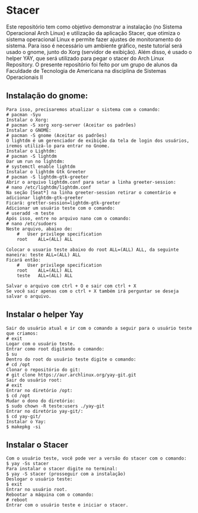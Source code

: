 # Stacer
Este repositório tem como objetivo demonstrar a instalação (no Sistema Operacional Arch Linux)
e utilização da aplicação Stacer, que otimiza o sistema operacional Linux e permite fazer ajustes de monitoramento do sistema.
Para isso é necessário um ambiente gráfico, neste tutorial será usado o gnome, junto do Xorg (servidor de exibição). Além disso,
é usado o helper YAY, que será utilizado para pegar o stacer do Arch Linux Repository.
O presente repositório foi feito por um grupo de alunos da Faculdade de Tecnologia de Americana na disciplina de Sistemas Operacionais II

## Instalação do gnome:
	Para isso, precisaremos atualizar o sistema com o comando: 
	# pacman -Syu
	Instalar o Xorg:
	# pacman -S xorg xorg-server (Aceitar os padrões)
	Instalar o GNOME:
	# pacman -S gnome (Aceitar os padrões)
	O lightdm é um gerenciador de exibição da tela de login dos usuários, iremos utilizá-lo para entrar no Gnome.
	Instalar o Lightdm: 
	# pacman -S lightdm
	Dar um run no lightdm: 
	# systemctl enable lightdm
	Instalar o lightdm Gtk Greeter 
	# pacman -S lightdm-gtk-greeter
	Abrir o arquivo lightdm.conf para setar a linha greeter-session: 
	# nano /etc/lightdm/lightdm.conf
	Na seção [Seat*] na linha greeter-session retirar o comentário e adicionar lightdm-gtk-greeter
	Ficará: gretter-session=lightdm-gtk-greeter
	Adicionar um usuário teste com o comando:
	# useradd -m teste
	Após isso, entre no arquivo nano com o comando: 
	# nano /etc/sudoers 
	Neste arquivo, abaixo de:
		#	User privilege specification
		root    ALL=(ALL) ALL
	
	Colocar o usuario teste abaixo do root ALL=(ALL) ALL, da seguinte maneira: teste ALL=(ALL) ALL
	Ficará então:
		#	User privilege specification
		root    ALL=(ALL) ALL
		teste	ALL=(ALL) ALL
		
	Salvar o arquivo com ctrl + O e sair com ctrl + X
	Se você sair apenas com o ctrl + X também irá perguntar se deseja salvar o arquivo.


## Instalar o helper Yay

	Sair do usuário atual e ir com o comando a seguir para o usuário teste que criamos:
	# exit 
	Logar com o usuário teste.
	Entrar como root digitando o comando:
	$ su 
	Dentro do root do usuário teste digite o comando:
	# cd /opt
	Clonar o repositório do git:
	# git clone https://aur.archlinux.org/yay-git.git
	Sair do usuário root:
	# exit 
	Entrar no diretório /opt: 
	$ cd /opt
	Mudar o dono do diretório:
	$ sudo chown -R teste:users ./yay-git
 	Entrar no diretório yay-git/: 
	$ cd yay-git/
	Instalar o Yay:
	$ makepkg -si 

## Instalar o Stacer
	
	Com o usuário teste, você pode ver a versão do stacer com o comando:
	$ yay -Ss stacer
	Para instalar o stacer digite no terminal:
	$ yay -S stacer (prosseguir com a instalação)
	Deslogar o usuário teste:
	$ exit
	Entrar no usuário root.
	Rebootar a máquina com o comando:
	# reboot
	Entrar com o usuário teste e iniciar o stacer.

	
